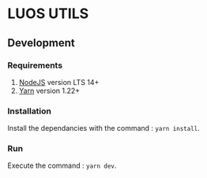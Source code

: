# LUOS UTILS

## Development

### Requirements

1. [NodeJS](https://nodejs.org/) version LTS 14+
2. [Yarn](https://yarnpkg.com/) version 1.22+

### Installation

Install the dependancies with the command : `yarn install`.

### Run

Execute the command : `yarn dev`.
